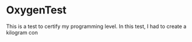 # OxygenTest
This is a test to certify my programming level. In this test, I had to create a kilogram con                  
 
